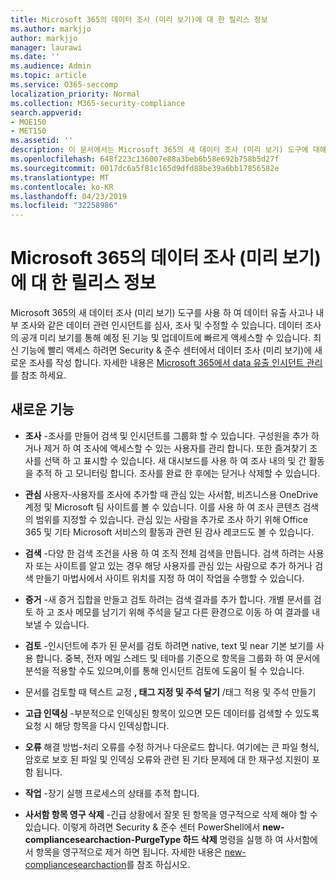```yaml
---
title: Microsoft 365의 데이터 조사 (미리 보기)에 대 한 릴리스 정보
ms.author: markjjo
author: markjjo
manager: laurawi
ms.date: ''
ms.audience: Admin
ms.topic: article
ms.service: O365-seccomp
localization_priority: Normal
ms.collection: M365-security-compliance
search.appverid:
- MOE150
- MET150
ms.assetid: ''
description: 이 문서에서는 Microsoft 365의 새 데이터 조사 (미리 보기) 도구에 대해 설명 합니다.
ms.openlocfilehash: 648f223c136007e88a3beb6b58e692b758b5d27f
ms.sourcegitcommit: 0017dc6a5f81c165d9dfd88be39a6bb17856582e
ms.translationtype: MT
ms.contentlocale: ko-KR
ms.lasthandoff: 04/23/2019
ms.locfileid: "32258986"
---
```

# <a name="release-notes-for-data-investigations-preview-in-microsoft-365"></a>Microsoft 365의 데이터 조사 (미리 보기)에 대 한 릴리스 정보

Microsoft 365의 새 데이터 조사 (미리 보기) 도구를 사용 하 여 데이터 유출 사고나 내부 조사와 같은 데이터 관련 인시던트를 심사, 조사 및 수정할 수 있습니다. 데이터 조사의 공개 미리 보기를 통해 예정 된 기능 및 업데이트에 빠르게 액세스할 수 있습니다. 최신 기능에 빨리 액세스 하려면 Security & 준수 센터에서 데이터 조사 (미리 보기)에 새로운 조사를 작성 합니다. 자세한 내용은 [Microsoft 365에서 data 유출 인시던트 관리](manage-data-spillage-incidents.md)를 참조 하세요.

## <a name="whats-new"></a>새로운 기능 

- **조사** -조사를 만들어 검색 및 인시던트를 그룹화 할 수 있습니다. 구성원을 추가 하거나 제거 하 여 조사에 액세스할 수 있는 사용자를 관리 합니다.  또한 즐겨찾기 조사를 선택 하 고 표시할 수 있습니다. 새 대시보드를 사용 하 여 조사 내의 및 간 활동을 추적 하 고 모니터링 합니다. 조사를 완료 한 후에는 닫거나 삭제할 수 있습니다.

- **관심** 사용자-사용자를 조사에 추가할 때 관심 있는 사서함, 비즈니스용 OneDrive 계정 및 Microsoft 팀 사이트를 볼 수 있습니다. 이를 사용 하 여 조사 콘텐츠 검색의 범위를 지정할 수 있습니다. 관심 있는 사람을 추가로 조사 하기 위해 Office 365 및 기타 Microsoft 서비스의 활동과 관련 된 감사 레코드도 볼 수 있습니다.

- **검색** -다양 한 검색 조건을 사용 하 여 조직 전체 검색을 만듭니다. 검색 하려는 사용자 또는 사이트를 알고 있는 경우 해당 사용자를 관심 있는 사람으로 추가 하거나 검색 만들기 마법사에서 사이트 위치를 지정 하 여이 작업을 수행할 수 있습니다. 

- **증거** -새 증거 집합을 만들고 검토 하려는 검색 결과를 추가 합니다. 개별 문서를 검토 하 고 조사 메모를 남기기 위해 주석을 달고 다른 환경으로 이동 하 여 결과를 내보낼 수 있습니다. 

- **검토** -인시던트에 추가 된 문서를 검토 하려면 native, text 및 near 기본 보기를 사용 합니다. 중복, 전자 메일 스레드 및 테마를 기준으로 항목을 그룹화 하 여 문서에 분석을 적용할 수도 있으며,이를 통해 인시던트 검토에 도움이 될 수 있습니다. 

- 문서를 검토할 때 텍스트 교정 **, 태그 지정 및 주석 달기** /태그 적용 및 주석 만들기
  
- **고급 인덱싱** -부분적으로 인덱싱된 항목이 있으면 모든 데이터를 검색할 수 있도록 요청 시 해당 항목을 다시 인덱싱합니다.

- **오류** 해결 방법-처리 오류를 수정 하거나 다운로드 합니다. 여기에는 큰 파일 형식, 암호로 보호 된 파일 및 인덱싱 오류와 관련 된 기타 문제에 대 한 재구성 지원이 포함 됩니다. 

- **작업** -장기 실행 프로세스의 상태를 추적 합니다.

- **사서함 항목 영구 삭제** -긴급 상황에서 잘못 된 항목을 영구적으로 삭제 해야 할 수 있습니다. 이렇게 하려면 Security & 준수 센터 PowerShell에서 **new-compliancesearchaction-PurgeType 하드 삭제** 명령을 실행 하 여 사서함에서 항목을 영구적으로 제거 하면 됩니다. 자세한 내용은 [new-compliancesearchaction](https://docs.microsoft.com/powershell/module/exchange/policy-and-compliance-content-search/new-compliancesearchaction)를 참조 하십시오.
